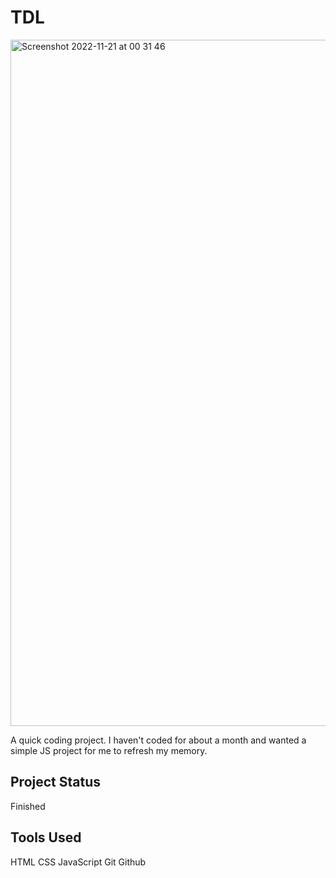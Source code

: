 # TDL
<img width="1098" alt="Screenshot 2022-11-21 at 00 31 46" src="https://user-images.githubusercontent.com/100042123/202935427-bfc77204-f577-4e97-82d4-14005675c3a2.png">


A quick coding project. I haven't coded for about a month and wanted a simple JS project for me to refresh my memory.

## Project Status

Finished

## Tools Used 

HTML
CSS
JavaScript
Git
Github

